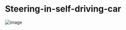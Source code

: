 # Steering-in-self-driving-car
![image](https://user-images.githubusercontent.com/49827889/155881852-823d54d4-562d-4b45-a2dd-f4f0f15e4a49.png)
